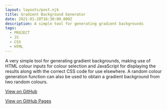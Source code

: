 ```yaml
---
layout: layouts/post.njk
title: Gradient Background Generator
date: 2021-01-20T16:30:00.000Z
description: A simple tool for generating gradient backgrounds
tags:
  - PROJECT
  - JS
  - CSS
  - HTML
---
```

A very simple tool for generating gradient backgrounds, making use of HTML colour inputs for colour selection and JavaScript for displaying the results along with the correct CSS code for use elsewhere. A random colour generation function can also be used to obtain a gradient background from two random colours.

[View on GitHub](https://github.com/samabarker/backgroundgenerator)

[View on GitHub Pages](https://samabarker.github.io/backgroundgenerator/)